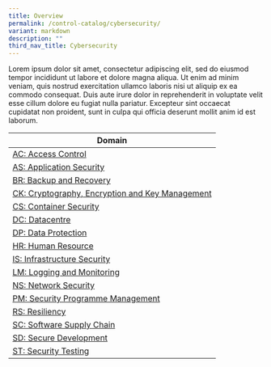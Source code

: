 ```yaml
---
title: Overview
permalink: /control-catalog/cybersecurity/
variant: markdown
description: ""
third_nav_title: Cybersecurity
---
```

Lorem ipsum dolor sit amet, consectetur adipiscing elit, sed do eiusmod tempor incididunt ut labore et dolore magna aliqua. Ut enim ad minim veniam, quis nostrud exercitation ullamco laboris nisi ut aliquip ex ea commodo consequat. Duis aute irure dolor in reprehenderit in voluptate velit esse cillum dolore eu fugiat nulla pariatur. Excepteur sint occaecat cupidatat non proident, sunt in culpa qui officia deserunt mollit anim id est laborum.

| Domain                                                                        |
| ------------------------------------------------------------------------------|
| [AC: Access Control](/control-catalog/ac/)                                    |
| [AS: Application Security](/control-catalog/as/)                              |
| [BR: Backup and Recovery](/control-catalog/br/)                               |
| [CK: Cryptography, Encryption and Key Management](/control-catalog/ck/)       |                                       
| [CS: Container Security](/control-catalog/cs/)                   |
| [DC: Datacentre](/control-catalog/dc/)                                        |
| [DP: Data Protection](/control-catalog/dp/)                                   |
| [HR: Human Resource](/control-catalog/hr/)                                  	|
| [IS: Infrastructure Security](/control-catalog/is/)                           |
| [LM: Logging and Monitoring](/control-catalog/lm/)                           	|
| [NS: Network Security](/control-catalog/ns/)                                  |
| [PM: Security Programme Management](/control-catalog/pm/) 					|
| [RS: Resiliency](/control-catalog/rs/)                                  		|
| [SC: Software Supply Chain](/control-catalog/sc/)                             |
| [SD: Secure Development](/control-catalog/sd/) 								|
| [ST: Security Testing](/control-catalog/st/)                                  |